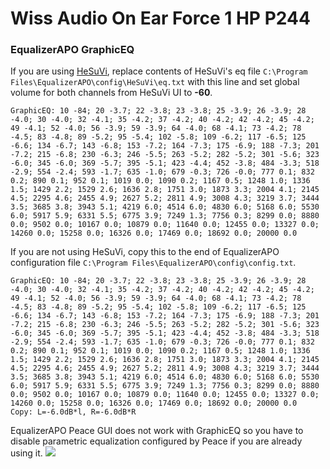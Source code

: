 # Wiss Audio On Ear Force 1 HP P244
### EqualizerAPO GraphicEQ
If you are using [HeSuVi](https://sourceforge.net/projects/hesuvi/), replace contents of HeSuVi's eq file `C:\Program Files\EqualizerAPO\config\HeSuVi\eq.txt` with this line and set global volume for both channels from HeSuVi UI to **-60**.
```
GraphicEQ: 10 -84; 20 -3.7; 22 -3.8; 23 -3.8; 25 -3.9; 26 -3.9; 28 -4.0; 30 -4.0; 32 -4.1; 35 -4.2; 37 -4.2; 40 -4.2; 42 -4.2; 45 -4.2; 49 -4.1; 52 -4.0; 56 -3.9; 59 -3.9; 64 -4.0; 68 -4.1; 73 -4.2; 78 -4.5; 83 -4.8; 89 -5.2; 95 -5.4; 102 -5.8; 109 -6.2; 117 -6.5; 125 -6.6; 134 -6.7; 143 -6.8; 153 -7.2; 164 -7.3; 175 -6.9; 188 -7.3; 201 -7.2; 215 -6.8; 230 -6.3; 246 -5.5; 263 -5.2; 282 -5.2; 301 -5.6; 323 -6.0; 345 -6.0; 369 -5.7; 395 -5.1; 423 -4.4; 452 -3.8; 484 -3.3; 518 -2.9; 554 -2.4; 593 -1.7; 635 -1.0; 679 -0.3; 726 -0.0; 777 0.1; 832 0.2; 890 0.1; 952 0.1; 1019 0.0; 1090 0.2; 1167 0.5; 1248 1.0; 1336 1.5; 1429 2.2; 1529 2.6; 1636 2.8; 1751 3.0; 1873 3.3; 2004 4.1; 2145 4.5; 2295 4.6; 2455 4.9; 2627 5.2; 2811 4.9; 3008 4.3; 3219 3.7; 3444 3.5; 3685 3.8; 3943 5.1; 4219 6.0; 4514 6.0; 4830 6.0; 5168 6.0; 5530 6.0; 5917 5.9; 6331 5.5; 6775 3.9; 7249 1.3; 7756 0.3; 8299 0.0; 8880 0.0; 9502 0.0; 10167 0.0; 10879 0.0; 11640 0.0; 12455 0.0; 13327 0.0; 14260 0.0; 15258 0.0; 16326 0.0; 17469 0.0; 18692 0.0; 20000 0.0
```
If you are not using HeSuVi, copy this to the end of EqualizerAPO configuration file `C:\Program Files\EqualizerAPO\config\config.txt`.
```
GraphicEQ: 10 -84; 20 -3.7; 22 -3.8; 23 -3.8; 25 -3.9; 26 -3.9; 28 -4.0; 30 -4.0; 32 -4.1; 35 -4.2; 37 -4.2; 40 -4.2; 42 -4.2; 45 -4.2; 49 -4.1; 52 -4.0; 56 -3.9; 59 -3.9; 64 -4.0; 68 -4.1; 73 -4.2; 78 -4.5; 83 -4.8; 89 -5.2; 95 -5.4; 102 -5.8; 109 -6.2; 117 -6.5; 125 -6.6; 134 -6.7; 143 -6.8; 153 -7.2; 164 -7.3; 175 -6.9; 188 -7.3; 201 -7.2; 215 -6.8; 230 -6.3; 246 -5.5; 263 -5.2; 282 -5.2; 301 -5.6; 323 -6.0; 345 -6.0; 369 -5.7; 395 -5.1; 423 -4.4; 452 -3.8; 484 -3.3; 518 -2.9; 554 -2.4; 593 -1.7; 635 -1.0; 679 -0.3; 726 -0.0; 777 0.1; 832 0.2; 890 0.1; 952 0.1; 1019 0.0; 1090 0.2; 1167 0.5; 1248 1.0; 1336 1.5; 1429 2.2; 1529 2.6; 1636 2.8; 1751 3.0; 1873 3.3; 2004 4.1; 2145 4.5; 2295 4.6; 2455 4.9; 2627 5.2; 2811 4.9; 3008 4.3; 3219 3.7; 3444 3.5; 3685 3.8; 3943 5.1; 4219 6.0; 4514 6.0; 4830 6.0; 5168 6.0; 5530 6.0; 5917 5.9; 6331 5.5; 6775 3.9; 7249 1.3; 7756 0.3; 8299 0.0; 8880 0.0; 9502 0.0; 10167 0.0; 10879 0.0; 11640 0.0; 12455 0.0; 13327 0.0; 14260 0.0; 15258 0.0; 16326 0.0; 17469 0.0; 18692 0.0; 20000 0.0
Copy: L=-6.0dB*l, R=-6.0dB*R
```
EqualizerAPO Peace GUI does not work with GraphicEQ so you have to disable parametric equalization configured by Peace if you are already using it.
![](https://raw.githubusercontent.com/jaakkopasanen/AutoEq/master/results/Headphone.com/innerfidelity/onear/Wiss%20Audio%20On%20Ear%20Force%201%20HP%20P244/Wiss%20Audio%20On%20Ear%20Force%201%20HP%20P244.png)
